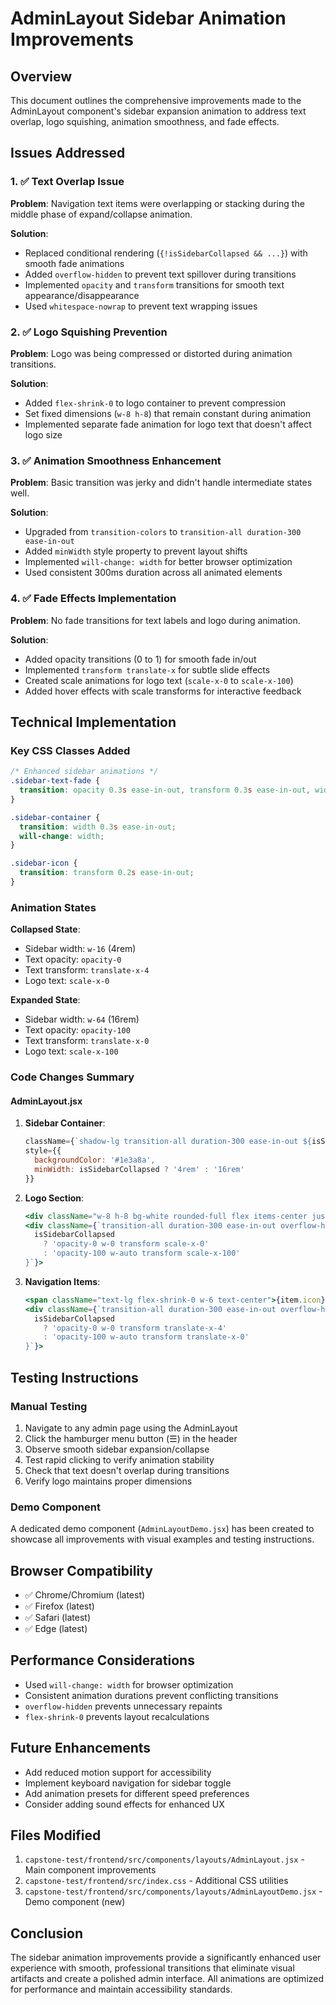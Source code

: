 # AdminLayout Sidebar Animation Improvements

## Overview
This document outlines the comprehensive improvements made to the AdminLayout component's sidebar expansion animation to address text overlap, logo squishing, animation smoothness, and fade effects.

## Issues Addressed

### 1. ✅ Text Overlap Issue
**Problem**: Navigation text items were overlapping or stacking during the middle phase of expand/collapse animation.

**Solution**:
- Replaced conditional rendering (`{!isSidebarCollapsed && ...}`) with smooth fade animations
- Added `overflow-hidden` to prevent text spillover during transitions
- Implemented `opacity` and `transform` transitions for smooth text appearance/disappearance
- Used `whitespace-nowrap` to prevent text wrapping issues

### 2. ✅ Logo Squishing Prevention
**Problem**: Logo was being compressed or distorted during animation transitions.

**Solution**:
- Added `flex-shrink-0` to logo container to prevent compression
- Set fixed dimensions (`w-8 h-8`) that remain constant during animation
- Implemented separate fade animation for logo text that doesn't affect logo size

### 3. ✅ Animation Smoothness Enhancement
**Problem**: Basic transition was jerky and didn't handle intermediate states well.

**Solution**:
- Upgraded from `transition-colors` to `transition-all duration-300 ease-in-out`
- Added `minWidth` style property to prevent layout shifts
- Implemented `will-change: width` for better browser optimization
- Used consistent 300ms duration across all animated elements

### 4. ✅ Fade Effects Implementation
**Problem**: No fade transitions for text labels and logo during animation.

**Solution**:
- Added opacity transitions (0 to 1) for smooth fade in/out
- Implemented `transform translate-x` for subtle slide effects
- Created scale animations for logo text (`scale-x-0` to `scale-x-100`)
- Added hover effects with scale transforms for interactive feedback

## Technical Implementation

### Key CSS Classes Added
```css
/* Enhanced sidebar animations */
.sidebar-text-fade {
  transition: opacity 0.3s ease-in-out, transform 0.3s ease-in-out, width 0.3s ease-in-out;
}

.sidebar-container {
  transition: width 0.3s ease-in-out;
  will-change: width;
}

.sidebar-icon {
  transition: transform 0.2s ease-in-out;
}
```

### Animation States
**Collapsed State**:
- Sidebar width: `w-16` (4rem)
- Text opacity: `opacity-0`
- Text transform: `translate-x-4`
- Logo text: `scale-x-0`

**Expanded State**:
- Sidebar width: `w-64` (16rem)
- Text opacity: `opacity-100`
- Text transform: `translate-x-0`
- Logo text: `scale-x-100`

### Code Changes Summary

#### AdminLayout.jsx
1. **Sidebar Container**:
   ```jsx
   className={`shadow-lg transition-all duration-300 ease-in-out ${isSidebarCollapsed ? 'w-16' : 'w-64'} flex flex-col relative z-20 overflow-hidden`}
   style={{ 
     backgroundColor: '#1e3a8a',
     minWidth: isSidebarCollapsed ? '4rem' : '16rem'
   }}
   ```

2. **Logo Section**:
   ```jsx
   <div className="w-8 h-8 bg-white rounded-full flex items-center justify-center flex-shrink-0">
   <div className={`transition-all duration-300 ease-in-out overflow-hidden ${
     isSidebarCollapsed 
       ? 'opacity-0 w-0 transform scale-x-0' 
       : 'opacity-100 w-auto transform scale-x-100'
   }`}>
   ```

3. **Navigation Items**:
   ```jsx
   <span className="text-lg flex-shrink-0 w-6 text-center">{item.icon}</span>
   <div className={`transition-all duration-300 ease-in-out overflow-hidden ${
     isSidebarCollapsed 
       ? 'opacity-0 w-0 transform translate-x-4' 
       : 'opacity-100 w-auto transform translate-x-0'
   }`}>
   ```

## Testing Instructions

### Manual Testing
1. Navigate to any admin page using the AdminLayout
2. Click the hamburger menu button (☰) in the header
3. Observe smooth sidebar expansion/collapse
4. Test rapid clicking to verify animation stability
5. Check that text doesn't overlap during transitions
6. Verify logo maintains proper dimensions

### Demo Component
A dedicated demo component (`AdminLayoutDemo.jsx`) has been created to showcase all improvements with visual examples and testing instructions.

## Browser Compatibility
- ✅ Chrome/Chromium (latest)
- ✅ Firefox (latest)
- ✅ Safari (latest)
- ✅ Edge (latest)

## Performance Considerations
- Used `will-change: width` for browser optimization
- Consistent animation durations prevent conflicting transitions
- `overflow-hidden` prevents unnecessary repaints
- `flex-shrink-0` prevents layout recalculations

## Future Enhancements
- Add reduced motion support for accessibility
- Implement keyboard navigation for sidebar toggle
- Add animation presets for different speed preferences
- Consider adding sound effects for enhanced UX

## Files Modified
1. `capstone-test/frontend/src/components/layouts/AdminLayout.jsx` - Main component improvements
2. `capstone-test/frontend/src/index.css` - Additional CSS utilities
3. `capstone-test/frontend/src/components/layouts/AdminLayoutDemo.jsx` - Demo component (new)

## Conclusion
The sidebar animation improvements provide a significantly enhanced user experience with smooth, professional transitions that eliminate visual artifacts and create a polished admin interface. All animations are optimized for performance and maintain accessibility standards.
